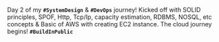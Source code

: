  Day 2 of my **`#SystemDesign`** & **`#DevOps`** journey! Kicked off with SOLID principles, SPOF, Http, Tcp/Ip, capacity estimation, RDBMS, NOSQL, etc concepts & Basic of AWS with creating EC2 instance. The cloud journey begins! **`#BuildInPublic`**